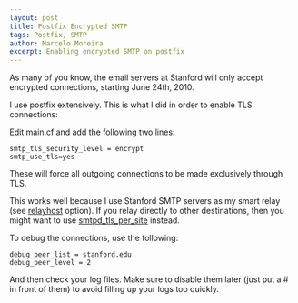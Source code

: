 ```yaml
---
layout: post
title: Postfix Encrypted SMTP
tags: Postfix, SMTP
author: Marcelo Moreira
excerpt: Enabling encrypted SMTP on postfix
---
```


As many of you know, the email servers at Stanford will only accept encrypted connections, starting June 24th, 2010.

I use postfix extensively. This is what I did in order to enable TLS connections:

Edit main.cf and add the following two lines:

    smtp_tls_security_level = encrypt
    smtp_use_tls=yes

These will force all outgoing connections to be made exclusively through TLS.

This works well because I use Stanford SMTP servers as my smart relay (see [relayhost](http://www.postfix.org/postconf.5.html#relayhost) option). If you relay directly to other destinations, then you might want to use [smtpd_tls_per_site](http://www.postfix.org/postconf.5.html#smtp_tls_per_site) instead.

To debug the connections, use the following:

    debug_peer_list = stanford.edu
    debug_peer_level = 2

And then check your log files. Make sure to disable them later (just put a # in front of them) to avoid filling up your logs too quickly.
